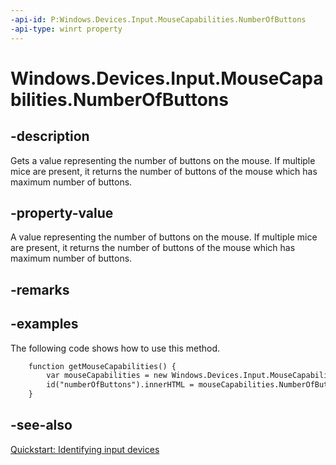 ----api-id: P:Windows.Devices.Input.MouseCapabilities.NumberOfButtons
-api-type: winrt property
---<!-- Property syntaxpublic uint NumberOfButtons { get; }--># Windows.Devices.Input.MouseCapabilities.NumberOfButtons## -descriptionGets a value representing the number of buttons on the mouse. If multiple mice are present, it returns the number of buttons of the mouse which has maximum number of buttons.## -property-valueA value representing the number of buttons on the mouse. If multiple mice are present, it returns the number of buttons of the mouse which has maximum number of buttons.## -remarks## -examplesThe following code shows how to use this method.```html    function getMouseCapabilities() {        var mouseCapabilities = new Windows.Devices.Input.MouseCapabilities();        id("numberOfButtons").innerHTML = mouseCapabilities.NumberOfButtons;    }```## -see-also[Quickstart: Identifying input devices](http://msdn.microsoft.com/library/7001b56d-081b-4683-84bb-24c361397c08)